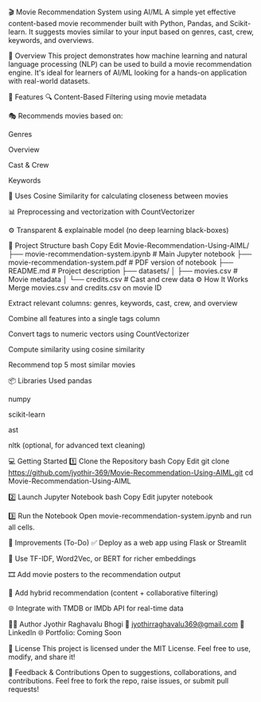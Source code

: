 🎬 Movie Recommendation System using AI/ML
A simple yet effective content-based movie recommender built with Python, Pandas, and Scikit-learn. It suggests movies similar to your input based on genres, cast, crew, keywords, and overviews.

🚀 Overview
This project demonstrates how machine learning and natural language processing (NLP) can be used to build a movie recommendation engine. It's ideal for learners of AI/ML looking for a hands-on application with real-world datasets.

🎯 Features
🔍 Content-Based Filtering using movie metadata

🎭 Recommends movies based on:

Genres

Overview

Cast & Crew

Keywords

🧠 Uses Cosine Similarity for calculating closeness between movies

📊 Preprocessing and vectorization with CountVectorizer

⚙️ Transparent & explainable model (no deep learning black-boxes)

📁 Project Structure
bash
Copy
Edit
Movie-Recommendation-Using-AIML/
├── movie-recommendation-system.ipynb    # Main Jupyter notebook
├── movie-recommendation-system.pdf      # PDF version of notebook
├── README.md                            # Project description
├── datasets/
│   ├── movies.csv                       # Movie metadata
│   └── credits.csv                      # Cast and crew data
⚙️ How It Works
Merge movies.csv and credits.csv on movie ID

Extract relevant columns: genres, keywords, cast, crew, and overview

Combine all features into a single tags column

Convert tags to numeric vectors using CountVectorizer

Compute similarity using cosine similarity

Recommend top 5 most similar movies

📦 Libraries Used
pandas

numpy

scikit-learn

ast

nltk (optional, for advanced text cleaning)

💻 Getting Started
1️⃣ Clone the Repository
bash
Copy
Edit
git clone https://github.com/jyothir-369/Movie-Recommendation-Using-AIML.git
cd Movie-Recommendation-Using-AIML


2️⃣ Launch Jupyter Notebook
bash
Copy
Edit
jupyter notebook



3️⃣ Run the Notebook
Open movie-recommendation-system.ipynb and run all cells.

🔧 Improvements (To-Do)
✅ Deploy as a web app using Flask or Streamlit

🌟 Use TF-IDF, Word2Vec, or BERT for richer embeddings

🎞️ Add movie posters to the recommendation output

🧠 Add hybrid recommendation (content + collaborative filtering)

🌐 Integrate with TMDB or IMDb API for real-time data

👨‍💻 Author
Jyothir Raghavalu Bhogi
📧 jyothirraghavalu369@gmail.com
🔗 LinkedIn
🌐 Portfolio: Coming Soon

📜 License
This project is licensed under the MIT License.
Feel free to use, modify, and share it!

🙌 Feedback & Contributions
Open to suggestions, collaborations, and contributions.
Feel free to fork the repo, raise issues, or submit pull requests!
